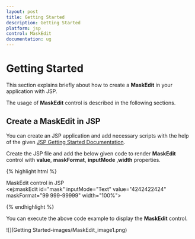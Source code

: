```yaml
---
layout: post
title: Getting Started
description: Getting Started
platform: jsp
control: MaskEdit
documentation: ug
---
```

# Getting Started

This section explains briefly about how to create a **MaskEdit** in your application with JSP.

The usage of **MaskEdit** control is described in the following sections.

## Create a MaskEdit in JSP
You can create an JSP application and add necessary scripts with the help of the given [JSP Getting Started Documentation](https://help.syncfusion.com/jsp/getting-started).


Create the JSP file and add the below given code to render **MaskEdit** control with **value**, **maskFormat**, **inputMode** ,**width** properties.

{% highlight html %}
      <div>MaskEdit control in JSP</div>
     <ej:maskEdit id="mask" inputMode="Text" value="4242422424" maskFormat="99 999-99999" width="100%">
      
{% endhighlight %}

You can execute the above code example to display the **MaskEdit** control.

![](Getting Started-images/MaskEdit_image1.png) 

